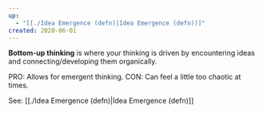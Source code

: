 ```yaml
---
up:
  - "[[./Idea Emergence (defn)|Idea Emergence (defn)]]"
created: 2020-06-01
---
```

**Bottom-up thinking** is where your thinking is driven by encountering ideas and connecting/developing them organically. 

PRO: Allows for emergent thinking.
CON: Can feel a little too chaotic at times. 

See: [[./Idea Emergence (defn)|Idea Emergence (defn)]]